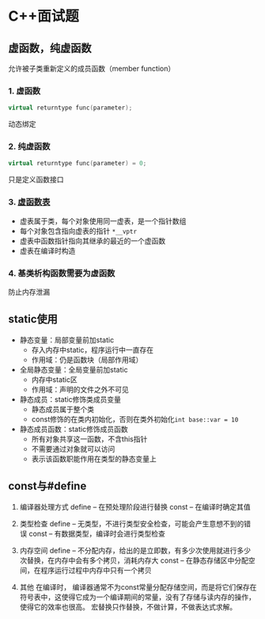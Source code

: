 # C++面试题
## 虚函数，纯虚函数
允许被子类重新定义的成员函数（member function）
### 1. 虚函数
```c++
virtual returntype func(parameter);
```
动态绑定
### 2. 纯虚函数
```c++
virtual returntype func(parameter) = 0;
```
只是定义函数接口
### 3. [虚函数表](https://blog.csdn.net/lihao21/article/details/50688337)
- 虚表属于类，每个对象使用同一虚表，是一个指针数组
- 每个对象包含指向虚表的指针 `*__vptr`
- 虚表中函数指针指向其继承的最近的一个虚函数
- 虚表在编译时构造
### 4. 基类析构函数需要为虚函数
防止内存泄漏

## static使用
- 静态变量：局部变量前加static
    - 存入内存中static，程序运行中一直存在
    - 作用域：仍是函数块（局部作用域）
- 全局静态变量：全局变量前加static
    - 内存中static区
    - 作用域：声明的文件之外不可见
- 静态成员：static修饰类成员变量
    - 静态成员属于整个类
    - const修饰的在类内初始化，否则在类外初始化`int base::var = 10`
- 静态成员函数：static修饰成员函数
    - 所有对象共享这一函数，不含this指针
    - 不需要通过对象就可以访问
    - 表示该函数职能作用在类型的静态变量上

## const与#define
1. 编译器处理方式 
define – 在预处理阶段进行替换 
const – 在编译时确定其值

2. 类型检查 
define – 无类型，不进行类型安全检查，可能会产生意想不到的错误 
const – 有数据类型，编译时会进行类型检查

3. 内存空间 
define – 不分配内存，给出的是立即数，有多少次使用就进行多少次替换，在内存中会有多个拷贝，消耗内存大 
const – 在静态存储区中分配空间，在程序运行过程中内存中只有一个拷贝

4. 其他 
在编译时， 编译器通常不为const常量分配存储空间，而是将它们保存在符号表中，这使得它成为一个编译期间的常量，没有了存储与读内存的操作，使得它的效率也很高。 
宏替换只作替换，不做计算，不做表达式求解。